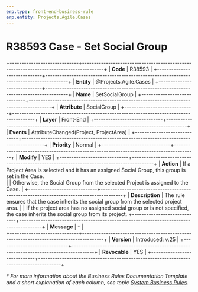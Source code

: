 ```yaml
---
erp.type: front-end-business-rule
erp.entity: Projects.Agile.Cases
---
```

 
 # R38593 Case - Set Social Group
 +-----------------------------+---------------------------------------------------------------------------------------+
 | **Code**                    | R38593                                                                                |
 +-----------------------------+---------------------------------------------------------------------------------------+
 | **Entity**                  | @Projects.Agile.Cases                                                                 |
 +-----------------------------+---------------------------------------------------------------------------------------+
 | **Name**                    | SetSocialGroup                                                                        |
 +-----------------------------+---------------------------------------------------------------------------------------+
 | **Attribute**               | SocialGroup                                                                           |
 +-----------------------------+---------------------------------------------------------------------------------------+
 | **Layer**                   | Front-End                                                                             |
 +-----------------------------+---------------------------------------------------------------------------------------+
 | **Events**                  | AttributeChanged(Project, ProjectArea)                                                |
 +-----------------------------+---------------------------------------------------------------------------------------+
 | **Priority**                | Normal                                                                                |
 +-----------------------------+---------------------------------------------------------------------------------------+
 | **Modify**                  | YES                                                                                   |
 +-----------------------------+---------------------------------------------------------------------------------------+
 | **Action**                  | If a Project Area is selected and it has an assigned Social Group, this group is set in the Case.<br> 
 |                             | Otherwise, the Social Group from the selected Project is assigned to the Case.        |
 +-----------------------------+---------------------------------------------------------------------------------------+
 | **Description**             | The rule ensures that the case inherits the social group from the selected project area. 
 |                             | If the project area has no assigned social group or is not specified, the case inherits the social group from its project.
 +-----------------------------+---------------------------------------------------------------------------------------+
 | **Message**                 | \-                                                                                    |                         
 +-----------------------------+---------------------------------------------------------------------------------------+
 | **Version**                 | Introduced: v.25                                                                      |
 +-----------------------------+---------------------------------------------------------------------------------------+
 | **Revocable**               | YES                                                                                   |
 +-----------------------------+---------------------------------------------------------------------------------------+
 
 *\* For more information about the Business Rules Documentation Template and a short explanation of each column, see
 topic [System Business Rules](../templates/template-description-system-business-rules.md).*
